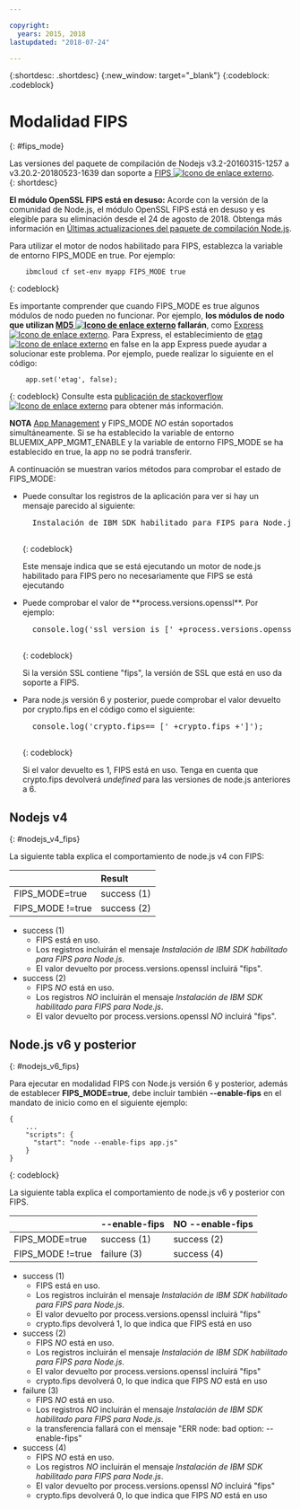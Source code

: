 ```yaml
---

copyright:
  years: 2015, 2018
lastupdated: "2018-07-24"

---
```


{:shortdesc: .shortdesc}
{:new_window: target="_blank"}
{:codeblock: .codeblock}

# Modalidad FIPS
{: #fips_mode}

Las versiones del paquete de compilación de Nodejs v3.2-20160315-1257 a v3.20.2-20180523-1639 dan soporte a [FIPS ![Icono de enlace externo](../../icons/launch-glyph.svg "Icono de enlace externo")](https://en.wikipedia.org/wiki/Federal_Information_Processing_Standards).  
{: shortdesc}

**El módulo OpenSSL FIPS está en desuso:** Acorde con la versión de la comunidad de Node.js, el módulo OpenSSL FIPS está en desuso y es elegible para su eliminación desde el 24 de agosto de 2018. Obtenga más información en [Últimas actualizaciones del paquete de compilación Node.js](updates.html#fips-deprecation).

Para utilizar el motor de nodos habilitado para FIPS, establezca la variable de entorno FIPS_MODE en true.
Por ejemplo:

```
    ibmcloud cf set-env myapp FIPS_MODE true
```
{: codeblock}

Es importante comprender que cuando FIPS_MODE es true algunos módulos de nodo pueden no funcionar.  Por ejemplo, **los módulos de nodo que utilizan [MD5 ![Icono de enlace externo](../../icons/launch-glyph.svg "Icono de enlace externo")](https://en.wikipedia.org/wiki/MD5) fallarán**, como [Express ![Icono de enlace externo](../../icons/launch-glyph.svg "Icono de enlace externo")](http://expressjs.com/).  Para Express, el establecimiento de [etag ![Icono de enlace externo](../../icons/launch-glyph.svg "Icono de enlace externo")](http://expressjs.com/en/api.html) en false en la app
Express puede ayudar a solucionar este problema. Por ejemplo, puede realizar lo siguiente en el código:
```
    app.set('etag', false);
```
{: codeblock}
Consulte esta [publicación de stackoverflow ![Icono de enlace externo](../../icons/launch-glyph.svg "Icono de enlace externo")](http://stackoverflow.com/questions/15191511/disable-etag-header-in-express-node-js)
para obtener más información.

**NOTA** [App Management](../common/app_mng.html) y FIPS_MODE *NO* están soportados simultáneamente.  Si se ha establecido la variable de entorno BLUEMIX_APP_MGMT_ENABLE y la variable de entorno FIPS_MODE se ha establecido en true, la app no se podrá transferir.

A continuación se muestran varios métodos para comprobar el estado de FIPS_MODE:
<ul>
<li> Puede consultar los registros de la aplicación para ver si hay un mensaje parecido al siguiente:    

  <pre>
  Instalación de IBM SDK habilitado para FIPS para Node.js (4.4.3) desde la memoria caché
  </pre>
  {: codeblock}

Este mensaje indica que se está ejecutando un motor de node.js habilitado para FIPS pero no necesariamente que FIPS se está ejecutando
</li>

<li> Puede comprobar el valor de **process.versions.openssl**. Por ejemplo:

  <pre>
  console.log('ssl version is [' +process.versions.openssl +']');
  </pre>
  {: codeblock}

Si la versión SSL contiene "fips", la versión de SSL que está en uso da soporte a FIPS.  
</li>

<li> Para node.js versión 6 y posterior, puede comprobar el valor devuelto por crypto.fips en el código como el siguiente:

  <pre>
  console.log('crypto.fips== [' +crypto.fips +']');
  </pre>
  {: codeblock}

Si el valor devuelto es 1, FIPS está en uso. Tenga en cuenta que crypto.fips devolverá *undefined* para las versiones de node.js anteriores a 6.
</li>
</ul>

## Nodejs v4
{: #nodejs_v4_fips}

La siguiente tabla explica el comportamiento de node.js v4 con FIPS:

|                 | Result        |
| :-------------- | :------------ |
|FIPS_MODE=true   |success (1)    |
|FIPS_MODE !=true |success (2)    |

* success (1)
  * FIPS está en uso.
  * Los registros incluirán el mensaje *Instalación de IBM SDK habilitado para FIPS para Node.js*.
  * El valor devuelto por process.versions.openssl incluirá "fips".
* success (2)
  * FIPS *NO* está en uso.
  * Los registros *NO* incluirán el mensaje *Instalación de IBM SDK habilitado para FIPS para Node.js*.
  * El valor devuelto por process.versions.openssl *NO* incluirá "fips".

## Node.js v6 y posterior
{: #nodejs_v6_fips}

Para ejecutar en modalidad FIPS con Node.js versión 6 y posterior, además de establecer **FIPS_MODE=true**, debe incluir también **--enable-fips** en el mandato de inicio como en el siguiente ejemplo:
```
{
    ...   
    "scripts": {
      "start": "node --enable-fips app.js"
    }
}
```
{: codeblock}

La siguiente tabla explica el comportamiento de node.js v6 y posterior con FIPS.

|                 |--enable-fips  |NO --enable-fips |
| :-------------- | :------------ | :-------------- |
|FIPS_MODE=true   |success (1)    |success (2)      |
|FIPS_MODE !=true |failure (3)    |success (4)      |

* success (1)
  * FIPS está en uso.
  * Los registros incluirán el mensaje *Instalación de IBM SDK habilitado para FIPS para Node.js*.
  * El valor devuelto por process.versions.openssl incluirá "fips"
  * crypto.fips devolverá 1, lo que indica que FIPS está en uso
* success (2)
  * FIPS *NO* está en uso.
  * Los registros incluirán el mensaje *Instalación de IBM SDK habilitado para FIPS para Node.js*.
  * El valor devuelto por process.versions.openssl incluirá "fips"
  * crypto.fips devolverá 0, lo que indica que FIPS *NO* está en uso
* failure (3)
  * FIPS *NO* está en uso.
  * Los registros *NO* incluirán el mensaje *Instalación de IBM SDK habilitado para FIPS para Node.js*.
  * la transferencia fallará con el mensaje "ERR node: bad option: --enable-fips"
* success (4)
  * FIPS *NO* está en uso.
  * Los registros *NO* incluirán el mensaje *Instalación de IBM SDK habilitado para FIPS para Node.js*.
  * El valor devuelto por process.versions.openssl *NO* incluirá "fips"
  * crypto.fips devolverá 0, lo que indica que FIPS *NO* está en uso
